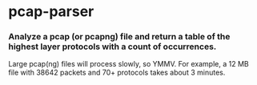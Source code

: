 # pcap-parser
### Analyze a pcap (or pcapng) file and return a table of the highest layer protocols with a count of occurrences.

Large pcap(ng) files will process slowly, so YMMV.  For example, a 12 MB file with 38642 packets and 70+ protocols takes about 3 minutes.
